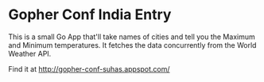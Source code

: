 Gopher Conf India Entry
=======================

This is a small Go App that'll take names of cities and tell you the Maximum and Minimum temperatures. It fetches the data concurrently from the World Weather API.

Find it at http://gopher-conf-suhas.appspot.com/
